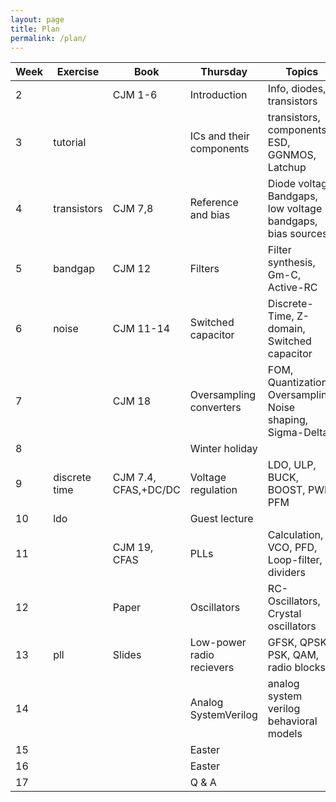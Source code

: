 ```yaml
---
layout: page 
title: Plan
permalink: /plan/ 
---
```



| Week | Exercise      | Book                 | Thursday                  | Topics                                                      |
|------|---------------|----------------------|---------------------------|-------------------------------------------------------------|
| 2    |               | CJM 1-6              | Introduction              | Info, diodes, transistors                                   |
| 3    | tutorial      |                      | ICs and their components  | transistors, components, ESD, GGNMOS, Latchup               |
| 4    | transistors   | CJM 7,8              | Reference and bias        | Diode voltage, Bandgaps, low voltage bandgaps, bias sources |
| 5    | bandgap       | CJM 12               | Filters                   | Filter synthesis, Gm-C, Active-RC                           |
| 6    | noise         | CJM 11-14            | Switched capacitor        | Discrete-Time, Z-domain, Switched capacitor                 |
| 7    |               | CJM 18               | Oversampling converters   | FOM, Quantization, Oversampling, Noise shaping, Sigma-Delta |
| 8    |               |                      | Winter holiday            |                                                             |
| 9    | discrete time | CJM 7.4, CFAS,+DC/DC | Voltage regulation        | LDO, ULP, BUCK, BOOST, PWM, PFM                             |
| 10   | ldo           |                      | Guest lecture             |                                                             |
| 11   |               | CJM 19, CFAS         | PLLs                      | Calculation, VCO, PFD, Loop-filter, dividers                |
| 12   |               | Paper                | Oscillators               | RC-Oscillators, Crystal oscillators                         |
| 13   | pll           | Slides               | Low-power radio recievers | GFSK, QPSK, PSK, QAM, radio blocks                          |
| 14   |               |                      | Analog SystemVerilog      | analog system verilog behavioral models                     |
| 15   |               |                      | Easter                    |                                                             |
| 16   |               |                      | Easter                    |                                                             |
| 17   |               |                      | Q & A                     |                                                             |
